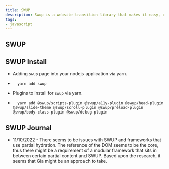 ```yaml
---
title: SWUP
description: Swup is a website transition library that makes it easy, quick and fast to render pages
tags:
- javascript
---
```


## SWUP

## SWUP Install

- Adding `swup` page into your nodejs application via yarn.

- ```shell
    yarn add swup
    ```

- Plugins to install for `swup` via yarn.

- ```shell
    yarn add @swup/scripts-plugin @swup/a11y-plugin @swup/head-plugin @swup/slide-theme @swup/scroll-plugin @swup/preload-plugin @swup/body-class-plugin @swup/debug-plugin
    ```

## SWUP Journal

- 11/10/2022 - There seems to be issues with SWUP and frameworks that use partial hydration. The reference of the DOM seems to be the core, thus there might be a requirement of a modular framework that sits in between certain partial content and SWUP. Based upon the research, it seems that Gia might be an approach to take.